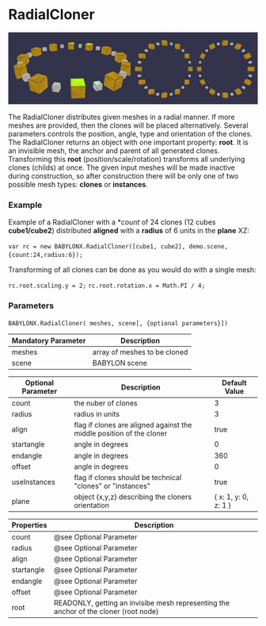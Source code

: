 # RadialCloner

![idpic1](images/radialCloner.jpg "RadialCloner's from left to right: aligned, unaligned, aligned clones")

The RadialCloner distributes given meshes in a radial manner. If more meshes are provided, then the clones will be placed alternatively. Several parameters controls the position, angle, type and orientation of the clones. The RadialCloner returns an object with one important property: **root**. It is an invisible mesh, the anchor and parent of all generated clones. Transforming this **root** (position/scale/rotation) transforms all underlying clones (childs) at once. The given input meshes will be made inactive during construction, so after construction there will be only one of two possible mesh types: **clones** or **instances**.  

### Example
Example of a RadialCloner with a **count* of 24 clones (12 cubes **cube1/cube2**) distributed **aligned** with a **radius** of 6 units in the **plane** XZ:

`var rc = new BABYLONX.RadialCloner([cube1, cube2], demo.scene, {count:24,radius:6});`

Transforming of all clones can be done as you would do with a single mesh:

`rc.root.scaling.y = 2;`
`rc.root.rotation.x = Math.PI / 4;`

### Parameters
`BABYLONX.RadialCloner( meshes, scene[, {optional parameters}])` 

Mandatory Parameter | Description 
--------------------|------------
meshes| array of meshes to be cloned
scene|BABYLON scene

Optional Parameter | Description | Default Value
-------------------|-------------|--------------
count | the nuber of clones | 3
radius| radius in units | 3
align| flag if clones are aligned against the middle position of the cloner |true
startangle| angle in degrees | 0
endangle| angle in degrees | 360
offset| angle in degrees| 0
useInstances| flag if clones should be technical "clones" or "instances" | true
plane | object {x,y,z} describing the cloners orientation |{ x: 1, y: 0, z: 1 }

Properties | Description 
------------|-------------
count |@see Optional Parameter
radius| @see Optional Parameter
align| @see Optional Parameter
startangle| @see Optional Parameter
endangle| @see Optional Parameter
offset| @see Optional Parameter
root| READONLY, getting an invisibe mesh representing the anchor of the cloner (root node)


